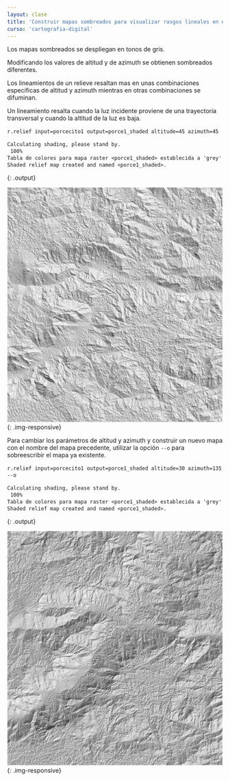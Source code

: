 ```yaml
---
layout: clase
title: 'Construir mapas sombreados para visualizar rasgos lineales en el relieve (lineamientos)'
curso: 'cartografia-digital'
---
```

<!-- clase: 6 -->

Los mapas sombreados se despliegan en tonos de gris.

Modificando los valores de altitud y de azimuth se obtienen sombreados diferentes.

Los lineamientos de un relieve resaltan mas en unas combinaciones especificas de altitud y azimuth mientras en otras combinaciones se difuminan.

Un lineamiento resalta cuando la luz incidente proviene de una trayectoria transversal y cuando la altitud de la luz es baja.

~~~
r.relief input=porcecito1 output=porce1_shaded altitude=45 azimuth=45
~~~

~~~
Calculating shading, please stand by.
 100%
Tabla de colores para mapa raster <porce1_shaded> establecida a 'grey'
Shaded relief map created and named <porce1_shaded>.
~~~
{: .output}

![Mapa sombreado con altitud 45° y azimuth 45°](/cartografia-digital/images/porce1_shaded45_45.png){: .img-responsive}

Para cambiar los parámetros de altitud y azimuth y construir un nuevo
mapa con el nombre del mapa precedente, utilizar la opción `--o` para
sobreescribir el mapa ya existente.

~~~
r.relief input=porcecito1 output=porce1_shaded altitude=30 azimuth=135 --o
~~~

~~~
Calculating shading, please stand by.
 100%
Tabla de colores para mapa raster <porce1_shaded> establecida a 'grey'
Shaded relief map created and named <porce1_shaded>.
~~~
{: .output}

![Mapa sombreado con altitud 30° y azimuth 135°](/cartografia-digital/images/porce1_shaded30_135.png){: .img-responsive}


<!-- Agregar contenido sobre visualización HIS del mapa de relieve sombreado -->

